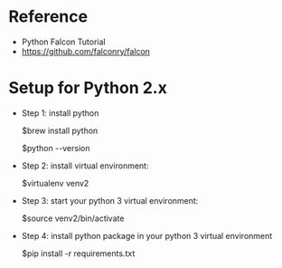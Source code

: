# Reference
-  Python Falcon Tutorial
-  https://github.com/falconry/falcon
    
# Setup for Python 2.x

* Step 1: install python
    
    $brew install python

    $python --version
    
* Step 2: install virtual environment:
    
    $virtualenv venv2

* Step 3: start your python 3 virtual environment:
    
    $source venv2/bin/activate

* Step 4: install python package in your python 3 virtual environment
    
    $pip install  -r requirements.txt

